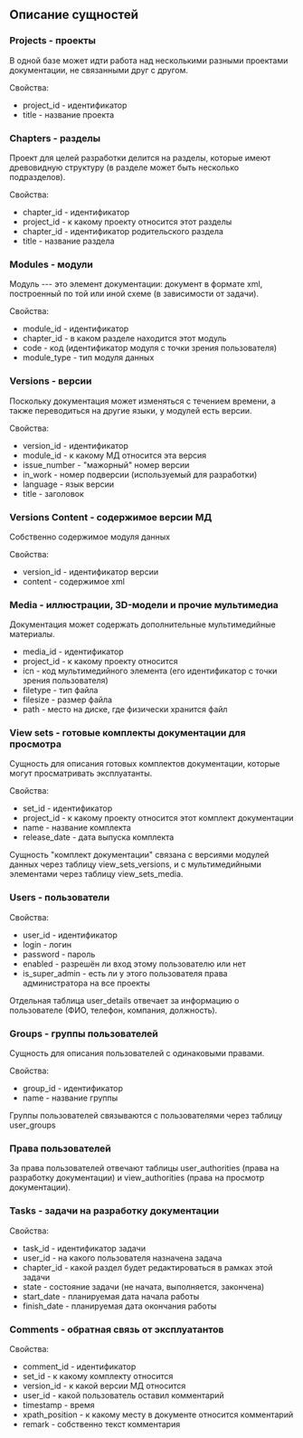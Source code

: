 ## Описание сущностей

### Projects - проекты

В одной базе может идти работа над несколькими разными проектами документации, не связанными друг с другом.

Свойства:

- project_id - идентификатор
- title - название проекта

### Chapters - разделы

Проект для целей разработки делится на разделы, которые имеют древовидную структуру (в разделе может быть несколько подразделов).

Свойства:

- chapter_id - идентификатор
- project_id - к какому проекту относится этот разделы
- chapter_id - идентификатор родительского раздела 
- title - название раздела

### Modules - модули

Модуль --- это элемент документации: документ в формате xml, построенный по той или иной схеме (в зависимости от задачи).

Свойства:

- module_id - идентификатор
- chapter_id - в каком разделе находится этот модуль
- code - код (идентификатор модуля с точки зрения пользователя)
- module_type - тип модуля данных

### Versions - версии

Поскольку документация может изменяться с течением времени, а также переводиться на другие языки, у модулей есть версии.

Свойства:

- version_id - идентификатор
- module_id - к какому МД относится эта версия
- issue_number - "мажорный" номер версии
- in_work - номер подверсии (используемый для разработки)
- language - язык версии
- title - заголовок 

### Versions Content - содержимое версии МД

Собственно содержимое модуля данных

Свойства:

- version_id - идентификатор версии
- content - содержимое xml

### Media - иллюстрации, 3D-модели и прочие мультимедиа

Документация может содержать дополнительные мультимедийные материалы.

- media_id - идентификатор
- project_id - к какому проекту относится
- icn - код мультимедийного элемента (его идентификатор с точки зрения пользователя)
- filetype - тип файла
- filesize - размер файла
- path - место на диске, где физически хранится файл

### View sets - готовые комплекты документации для просмотра

Сущность для описания готовых комплектов документации, которые могут просматривать эксплуатанты.

Свойства:

- set_id - идентификатор
- project_id - к какому проекту относится этот комплект документации
- name - название комплекта
- release_date - дата выпуска комплекта

Сущность "комплект документации" связана с версиями модулей данных через таблицу view_sets_versions, и с мультимедийными элементами через таблицу view_sets_media.

### Users - пользователи

Свойства:

- user_id - идентификатор
- login - логин
- password - пароль
- enabled - разрешён ли вход этому пользователю или нет
- is_super_admin - есть ли у этого пользователя права администратора на все проекты

Отдельная таблица user_details отвечает за информацию о пользователе (ФИО, телефон, компания, должность).

### Groups - группы пользователей

Сущность для описания пользователей с одинаковыми правами.

Свойства:

- group_id - идентификатор
- name - название группы

Группы пользователей связываются с пользователями через таблицу user_groups

### Права пользователей

За права пользователей отвечают таблицы user_authorities (права на разработку документации) и view_authorities (права на просмотр документации).

### Tasks - задачи на разработку документации

Свойства:

- task_id - идентификатор задачи
- user_id - на какого пользователя назначена задача
- chapter_id - какой раздел будет редактироваться в рамках этой задачи
- state - состояние задачи (не начата, выполняется, закончена)
- start_date - планируемая дата начала работы
- finish_date - планируемая дата окончания работы

### Comments - обратная связь от эксплуатантов

Свойства:

- comment_id - идентификатор
- set_id - к какому комплекту относится
- version_id - к какой версии МД относится
- user_id - какой пользователь оставил комментарий
- timestamp - время
- xpath_position - к какому месту в документе относится комментарий
- remark - собственно текст комментария
